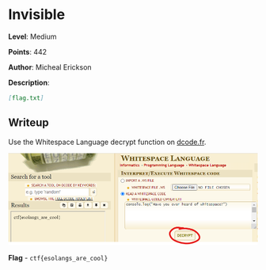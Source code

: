# Invisible
**Level**: Medium

**Points**: 442

**Author**: Micheal Erickson

**Description**:
```markdown
[flag.txt]
```

## Writeup
Use the Whitespace Language decrypt function on [dcode.fr](dcode.fr). 

![](solution.png)

**Flag** - `ctf{esolangs_are_cool}`